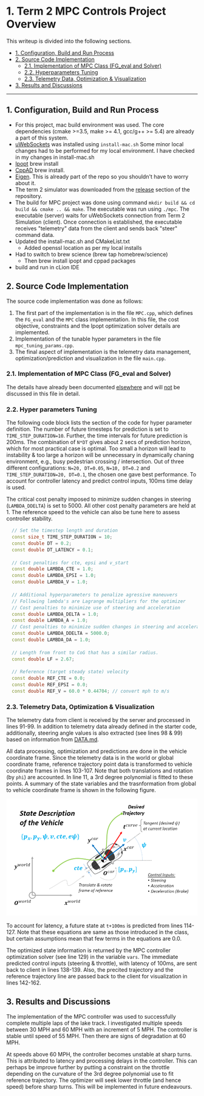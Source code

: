 # 1. Term 2 MPC Controls Project Overview

This writeup is divided into the following sections.

  - [1. Configuration, Build and Run Process](#1-configuration-build-and-run-process)
  - [2. Source Code Implementation](#2-source-code-implementation)
      - [2.1. Implementation of MPC Class (FG_eval and Solver)](#21-implementation-of-mpc-class-fg_eval-and-solver)
      - [2.2. Hyperparameters Tuning](#22-hyperparameters-tuning)
      - [2.3. Telemetry Data, Optimization & Visualization](#23-telemetry-data-optimization--visualization)
  - [3. Results and Discussions](#3-results-and-discussions)

---

## 1. Configuration, Build and Run Process

* For this project, mac build environment was used. The core dependencies (cmake >=3.5, make >= 4.1, gcc/g++ >= 5.4) are already a part of this system.
* [uWebSockets](https://github.com/uWebSockets/uWebSockets) was installed using `install-mac.sh` Some minor local 
changes had to be performed for my local environment. I have checked in my changes in install-mac.sh
* [Ipopt](https://projects.coin-or.org/Ipopt) brew install 
* [CppAD](https://www.coin-or.org/CppAD/) brew install.
* [Eigen](http://eigen.tuxfamily.org/index.php?title=Main_Page). This is already part of the repo so you shouldn't have to worry about it.
* The term 2 simulator was downloaded from the [release](https://github.com/udacity/self-driving-car-sim/releases) section of the repository.
* The build for MPC project was done  using command `mkdir build && cd build && cmake .. && make`. The executable was run using `./mpc`. The executable (server) waits for uWebSockets connection from Term 2 Simulation (client). Once connection is established, the executable receives "telemetry" data from the client and sends back "steer" command data.
* Updated the install-mac.sh and CMakeList.txt 
    * Added openssl location as per my local installs
* Had to switch to brew science (brew tap homebrew/science)
    * Then brew install ipopt and cppad packages
* build and run in cLion IDE

## 2. Source Code Implementation

The source code implementation was done as follows:

1. The first part of the implementation is in the file `MPC.cpp`, which defines the `FG_eval` and the `MPC` class implementation. In this file, the cost objective, constraints and the Ipopt optimization solver details are implemented.
2. Implementation of the tunable hyper parameters in the file `mpc_tuning_params.cpp`.
3. The final aspect of implementation is the telemetry data management, optimization/prediction and visualization in the file `main.cpp`.

### 2.1. Implementation of MPC Class (FG_eval and Solver)
The details have already been documented [elsewhere](https://github.com/ahararwala/CarND-MPC-Quizzes) and will <u>not</u> be discussed in this file in detail.

### 2.2. Hyper parameters Tuning

The following code block lists the section of the code for hyper parameter definition. The number of future timesteps for prediction is set to `TIME_STEP_DURATION=10`. Further, the time intervals for future prediction is 200ms. The combination of `N*DT` gives about 2 secs of prediction horizon, which for most practical case is optimal. Too small a horizon will lead to instability & too large a horizon will be unnecessary in dynamically chaning environment, e.g., busy pedestrian crossing / intersection. Out of three different configurations: `N=20, DT=0.05`, `N=10, DT=0.2` and `TIME_STEP_DURATION=20, DT=0.1`, the chosen one gave best performance. To account for controller latency and predict control inputs, 100ms time delay is used.

The critical cost penalty imposed to minimize sudden changes in steering (`LAMBDA_DDELTA`) is set to 5000. All other cost penalty parameters are held at 1. The reference speed to the vehicle can also be tune here to assess controller stability.

``` c++
  // Set the timestep length and duration
  const size_t TIME_STEP_DURATION = 10;
  const double DT = 0.2;
  const double DT_LATENCY = 0.1;

  // Cost penalties for cte, epsi and v_start
  const double LAMBDA_CTE = 1.0;
  const double LAMBDA_EPSI = 1.0;
  const double LAMBDA_V = 1.0;    

  // Additional hyperparameters to penalize agressive maneuvers
  // Following lambda's are Lagrange multipliers for the optimizer
  // Cost penalties to minimize use of steering and acceleration
  const double LAMBDA_DELTA = 1.0;
  const double LAMBDA_A = 1.0;
  // Cost penalties to minimize sudden changes in steering and acceleration
  const double LAMBDA_DDELTA = 5000.0;
  const double LAMBDA_DA = 1.0;

  // Length from front to CoG that has a similar radius.
  const double LF = 2.67;

  // Reference (target steady state) velocity
  const double REF_CTE = 0.0;
  const double REF_EPSI = 0.0;
  const double REF_V = 60.0 * 0.44704; // convert mph to m/s
```

### 2.3. Telemetry Data, Optimization & Visualization

The telemetry data from client is received by the server and processed in lines 91-99. In addition to telemetry data already defined in the starter code, additionally, steering angle values is also extracted (see lines 98 & 99) based on information from [DATA.md](https://github.com/ahararwala/CarND-MPC-Project/blob/master/DATA.md).

All data processing, optimization and predictions are done in the vehicle coordinate frame. Since the telemetry data is in the world or global coordinate frame, reference trajectory point data is transformed to vehicle coordinate frames in lines 103-107. Note that both translations and rotation (by `phi`) are accounted. In line 11, a 3rd degree polynomial is fitted to these points. A summary of the state variables and the trasnformation from global to vehicle coordinate frame is shown in the following figure.

![MPC State](./state.PNG)

To account for latency, a future state at `t+100ms` is predicted from lines 114-127. Note that these equations are same as those introduced in the class, but certain assumptions mean that few terms in the equations are 0.0.

The optimized state information is returned by the MPC controller optimization solver (see line 129) in the variable `vars`. The immediate predicted control inputs (steering & throttle), with latency of 100ms, are sent back to client in lines 138-139. Also, the precited trajectory and the reference trajectory line are passed back to the client  for visualization in lines 142-162.

## 3. Results and Discussions

The implementation of the MPC controller was used to successfully complete multiple laps of the lake track. I investigated multiple speeds between 30 MPH and 60 MPH with an increment of 5 MPH. 
The controller is stable until speed of 55 MPH. 
Then there are signs of degradation at 60 MPH.

At speeds above 60 MPH, the controller becomes unstable at sharp turns. This is attributed to latency and processing delays in the controller. This can perhaps be improve further by putting a constraint on the throttle depending on the curvature of the 3rd degree polynomial use to fit reference trajectory. The optimizer will seek lower throttle (and hence speed) before sharp turns. This will be implemented in future endeavours.

